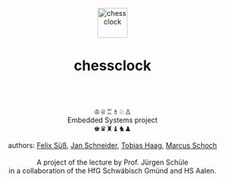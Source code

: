 <p align="center"><img src="https://upload.wikimedia.org/wikipedia/commons/a/af/Chess_qdt60.png" width=60 alt="chessclock" /></p>
<h1 align="center">chessclock</h1>
<br><br>
 <p align="center">
♔♕♖♗♘♙<br>
Embedded Systems project<br>
♚♛♜♝♞♟<br><br>
authors:
 <a href="http://www.twitch.tv/mad_bierly">Felix Süß</a>, 
 <a href="http://jan-patrick.de">Jan Schneider</a>, 
 <a href="https://iot.hfg-gmuend.de/author/tobias_haag">Tobias Haag</a>, 
 <a href="https://iot.hfg-gmuend.de/author/marcus_schoch">Marcus Schoch</a><br><br>
A project of the lecture by Prof. Jürgen Schüle <br>
in a collaboration of the HfG Schwäbisch Gmünd and HS Aalen.
<br><br><br><br><br>
</p>
